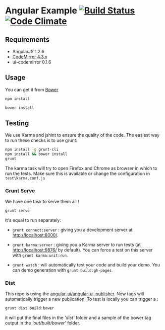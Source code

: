 # Angular Example [![Build Status][travis-image]][travis-url] [![Code Climate][codeclimate-image]][codeclimate-url]

## Requirements

- AngularJS 1.2.6
- [CodeMirror 4.3.x](https://github.com/marijnh/CodeMirror)
- ui-codemirror 0.1.6


## Usage

You can get it from [Bower](http://bower.io/)

```sh
npm install
```

```sh
bower install
```


## Testing

We use Karma and jshint to ensure the quality of the code.  The easiest way to run these checks is to use grunt:

```sh
npm install -g grunt-cli
npm install && bower install
grunt
```

The karma task will try to open Firefox and Chrome as browser in which to run the tests.  Make sure this is available or change the configuration in `test\karma.conf.js`


### Grunt Serve

We have one task to serve them all !

```sh
grunt serve
```

It's equal to run separately:

* `grunt connect:server` : giving you a development server at [http://localhost:8000/](http://localhost:8000/).

* `grunt karma:server` : giving you a Karma server to run tests (at [http://localhost:9876/](http://localhost:9876/) by default). You can force a test on this server with `grunt karma:unit:run`.

* `grunt watch` : will automatically test your code and build your demo.  You can demo generation with `grunt build:gh-pages`.


### Dist

This repo is using the [angular-ui/angular-ui-publisher](https://github.com/angular-ui/angular-ui-publisher).
New tags will automatically trigger a new publication.
To test is locally you can trigger a :

```sh
grunt dist build:bower
```

it will put the final files in the _'dist'_ folder and a sample of the bower tag output in the _'out/built/bower'_ folder.

[travis-url]: https://travis-ci.org/angular-ui/ui-codemirror
[travis-image]: https://travis-ci.org/angular-ui/ui-codemirror.svg?branch=master
[codeclimate-url]: https://codeclimate.com/github/angular-ui/ui-codemirror
[codeclimate-image]: https://codeclimate.com/github/angular-ui/ui-codemirror/badges/gpa.svg
